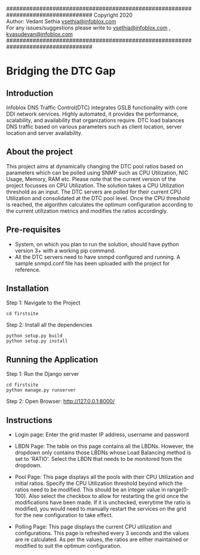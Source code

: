##################################################################################
                                  Copyright 2020                                            
                      Author: Vedant Sethia <vsethia@infoblox.com>                         
  For any issues/suggestions please write to vsethia@infoblox.com , kvasudevan@infoblox.com           
##################################################################################

# Bridging the DTC Gap

## Introduction

Infoblox DNS Traffic Control(DTC) integrates GSLB functionality with core DDI network services.
Highly automated, it provides the performance, scalability, and availability that organizations require.
DTC load balances DNS traffic based on various parameters such as client location, server location and server availability.

## About the project

This project aims at dynamically changing the DTC pool ratios based on parameters which can be polled using 
SNMP such as CPU Utilization, NIC Usage, Memory, RAM etc. 
Please note that the current version of the project focusses on CPU Utilization.
The solution takes a CPU Utilization threshold as an input. The DTC servers are polled for their current CPU Utilization and consolidated at the DTC pool level. Once the CPU threshold is reached, the algorithm calculates the optimum configuration according to the current utilization metrics and modifies the ratios accordingly.

## Pre-requisites

 - System, on which you plan to run the solution, should have python version 3+ with a working pip command.
 - All the DTC servers need to have snmpd configured and running.
A sample snmpd.conf file has been uploaded with the project for reference.

## Installation

Step 1: Navigate to the Project

	cd firstsite

Step 2: Install all the dependencies

	python setup.py build
	python setup.py install

## Running the Application

Step 1: Run the Django server

	cd firstsite
	python manage.py runserver

Step 2: Open Browser: http://127.0.0.1:8000/

## Instructions

 - Login page:
   Enter the grid master IP address, username and password

 - LBDN Page:
   The table on this page contains all the LBDNs. However, the dropdown only contains those LBDNs whose Load Balancing method is set to 'RATIO'. Select the LBDN that needs to be monitored from the dropdown.

 - Pool Page:
   This page displays all the pools with their CPU Utilization and initial ratios. 
Specify the CPU Utilization threshold beyond which the ratios need to be modified. This should be an integer value in range(0-100). 
Also select the checkbox to allow for restarting the grid once the modifications have been made. If it is unchecked, everytime the ratio is modified, you would need to manually restart the services on the grid for the new configuration to take effect.

 - Polling Page:
   This page displays the current CPU utilization and configurations. This page is refreshed every 3 seconds and the values are re calculated. As per the values, the ratios are either maintained or modified to suit the optimum configuration.
